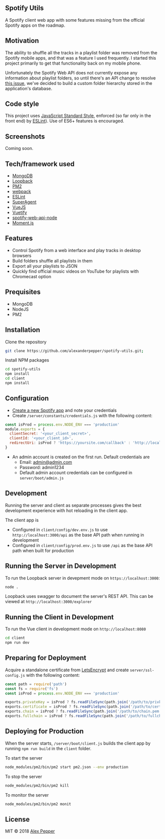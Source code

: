 ## Spotify Utils
A Spotify client web app with some features missing from the official Spotify apps on the roadmap.

## Motivation
The ability to shuffle all the tracks in a playlist folder was removed from the Spotify mobile apps, and that was a feature I used frequently. I started this project primarily to get that functionality back on my mobile phone.

Unfortunately the Spotify Web API does not currently expose any information about playlist folders, so until there's an API change to resolve [this issue](https://github.com/spotify/web-api/issues/38), we've decided to build a custom folder hierarchy stored in the application's database.

## Code style
This project uses [JavaScript Standard Style](https://github.com/standard/standard), enforced (so far only in the front end) by [ESLint](https://eslint.org/)). Use of ES6+ features is encouraged.

## Screenshots
Coming soon.

## Tech/framework used

- [MongoDB](https://www.mongodb.com/)
- [Loopback](https://loopback.io/)
- [PM2](http://pm2.keymetrics.io/)
- [webpack](https://webpack.js.org/)
- [ESLint](https://eslint.org/)
- [SuperAgent](https://visionmedia.github.io/superagent/)
- [VueJS](https://vuejs.org/)
- [Vuetify](https://vuetifyjs.com/en/)
- [spotify-web-api-node](https://electron.atom.io)
- [Moment.js](https://momentjs.com/)

## Features
* Control Spotify from a web interface and play tracks in desktop browsers
* Build folders shuffle all playlists in them
* Export all your playlists to JSON
* Quickly find official music videos on YouTube for playlists with Chromecast option

## Prequisites
* MongoDB
* NodeJS
* PM2

## Installation

Clone the repository
```bash
git clone https://github.com/alexanderpepper/spotify-utils.git;
```

Install NPM packages
```bash
cd spotify-utils
npm install
cd client
npm install
```

## Configuration
* [Create a new Spotify app](https://developer.spotify.com/dashboard/) and note your credentials
* Create `/server/constants/credentials.js` with the following content:
```javascript
const isProd = process.env.NODE_ENV === 'production'
module.exports = {
  clientSecret: '<your_client_secret>',
  clientId: '<your_client_id>',
  redirectUri: isProd ? 'https://yoursite.com/callback' : 'http://localhost:8080/callback'
}
```
* An admin account is created on the first run. Default credentials are
  * Email: admin@admin.com
  * Password: admin1234
  * Default admin account credentials can be configured in `server/boot/admin.js`

## Development
Running the server and client as separate processes gives the best development experience with hot reloading in the client app.

The client app is 
* Configured in `client/config/dev.env.js` to use `http://localhost:3000/api` as the base API path when running in development
* Configured in `client/config/prod.env.js` to use `/api` as the base API path when built for production

## Running the Server in Development
To run the Loopback server in devepment mode on `https://localhost:3000`:
```bash
node .
```
Loopback uses swagger to document the server's REST API. This can be viewed at `http://localhost:3000/explorer`

## Running the Client in Development
To run the Vue client in development mode on `http://localhost:8080`
```bash
cd client
npm run dev
```

## Preparing for Deployment
Acquire a standalone certificate from [LetsEncrypt](https://letsencrypt.org/) and create `server/ssl-config.js` with the following content:

```javascript
const path = require('path')
const fs = require('fs')
const isProd = process.env.NODE_ENV === 'production'

exports.privateKey = isProd ? fs.readFileSync(path.join('/path/to/privkey.pem')).toString() : ''
exports.certificate = isProd ? fs.readFileSync(path.join('/path/to/cert.pem')).toString() : ''
exports.chain = isProd ? fs.readFileSync(path.join('/path/to/chain.pem')).toString() : ''
exports.fullchain = isProd ? fs.readFileSync(path.join('/path/to/fullchain.pem')).toString() : ''
```

## Deploying for Production

When the server starts, `/server/boot/client.js` builds the client app by running `npm run build`  in the `client` folder.

To start the server
```bash
node_modules/pm2/bin/pm2 start pm2.json --env production
```

To stop the server
```bash
node_modules/pm2/bin/pm2 kill
```

To monitor the server
```bash
node_modules/pm2/bin/pm2 monit
```

## License
MIT © 2018 [Alex Pepper](https://alexpepper.us)



